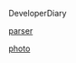 DeveloperDiary

[parser](https://www.notion.so/xxings/1597ada7614b48c2a6f6ce6f7e1be59c?v=0cdcf66c80c4443c9dc3dd45419c5741)

[photo](https://www.notion.so/xxings/5fb289aa8e8d4429a37f274ecb3aa6ee#f5dd2d4208be4d3c88a7759bc7ed41d8)